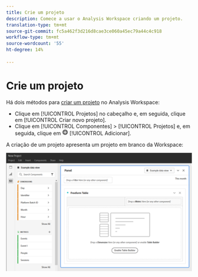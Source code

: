 ```yaml
---
title: Crie um projeto
description: Comece a usar o Analysis Workspace criando um projeto.
translation-type: tm+mt
source-git-commit: fc5a462f3d216d8cae3ce060a45ec79a44c4c918
workflow-type: tm+mt
source-wordcount: '55'
ht-degree: 14%

---
```



# Crie um projeto

Há dois métodos para [criar um projeto](/help/analysis-workspace/home.md) no Analysis Workspace:

* Clique em [!UICONTROL Projetos] no cabeçalho e, em seguida, clique em [!UICONTROL Criar novo projeto].
* Clique em [!UICONTROL Componentes] > [!UICONTROL Projetos] e, em seguida, clique em ![Adicionar](../assets/add.png) [!UICONTROL Adicionar].

A criação de um projeto apresenta um projeto em branco da Workspace:

![Projeto em branco](../assets/blank-project.png)

<!-- This page serves as a placeholder for the 'Create project' modal that is currently in the old world. -->
